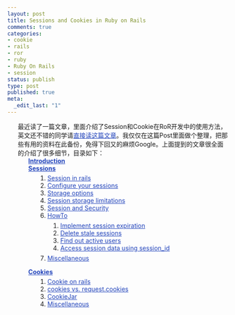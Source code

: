 ```yaml
--- 
layout: post
title: Sessions and Cookies in Ruby on Rails
comments: true
categories:
- cookie
- rails
- ror
- ruby
- Ruby On Rails
- session
status: publish
type: post
published: true
meta: 
  _edit_last: "1"
---
```

<ol style="list-style-type: none; list-style-image: none; list-style-position: outside; margin-left: 0px;">
	<li>最近读了一篇文章，里面介绍了Session和Cookie在RoR开发中的使用方法，英文还不错的同学请<a style="color: #2244bb;" href="http://www.quarkruby.com/2007/10/21/sessions-and-cookies-in-ruby-on-rails#scinrails" target="_blank">直接读这篇文章</a>。我仅仅在这篇Post里面做个整理，把那些有用的资料在此备份，免得下回又的麻烦Google。上面提到的文章很全面的介绍了很多细节，目录如下：
<ol style="list-style-type: none; list-style-position: outside; margin-left: 0px;">
	<li><a style="color: #2244bb;" href="http://www.quarkruby.com/2007/10/21/sessions-and-cookies-in-ruby-on-rails#sintro" target="_blank"><strong>Introduction</strong></a></li>
	<li><a style="color: #2244bb;" href="http://www.quarkruby.com/2007/10/21/sessions-and-cookies-in-ruby-on-rails#ssessions" target="_blank"><strong>Sessions</strong></a>
<ol style="margin-top: 0.4em; margin-right: 0.4em; margin-bottom: 1em; margin-left: 1.4em;">
	<li><a style="color: #2244bb;" href="http://www.quarkruby.com/2007/10/21/sessions-and-cookies-in-ruby-on-rails#sinrails" target="_blank">Session in rails</a></li>
	<li><a style="color: #2244bb;" href="http://www.quarkruby.com/2007/10/21/sessions-and-cookies-in-ruby-on-rails#sconfig" target="_blank">Configure your sessions</a></li>
	<li><a style="color: #2244bb;" href="http://www.quarkruby.com/2007/10/21/sessions-and-cookies-in-ruby-on-rails#sstorage" target="_blank">Storage options</a></li>
	<li><a style="color: #2244bb;" href="http://www.quarkruby.com/2007/10/21/sessions-and-cookies-in-ruby-on-rails#slimitations" target="_blank">Session storage limitations</a></li>
	<li><a style="color: #2244bb;" href="http://www.quarkruby.com/2007/10/21/sessions-and-cookies-in-ruby-on-rails#ssecurity" target="_blank">Session and Security</a></li>
	<li><a style="color: #2244bb;" href="http://www.quarkruby.com/2007/10/21/sessions-and-cookies-in-ruby-on-rails#showto" target="_blank">HowTo</a>
<ol style="margin: 0.4em;">
	<li><a style="color: #2244bb;" href="http://www.quarkruby.com/2007/10/21/sessions-and-cookies-in-ruby-on-rails#sexpire" target="_blank">Implement session expiration</a></li>
	<li><a style="color: #2244bb;" href="http://www.quarkruby.com/2007/10/21/sessions-and-cookies-in-ruby-on-rails#sstale" target="_blank">Delete stale sessions</a></li>
	<li><a style="color: #2244bb;" href="http://www.quarkruby.com/2007/10/21/sessions-and-cookies-in-ruby-on-rails#sactive" target="_blank">Find out active users</a></li>
	<li><a style="color: #2244bb;" href="http://www.quarkruby.com/2007/10/21/sessions-and-cookies-in-ruby-on-rails#ssessionid" target="_blank">Access session data using session_id</a></li>
</ol>
</li>
	<li><a style="color: #2244bb;" href="http://www.quarkruby.com/2007/10/21/sessions-and-cookies-in-ruby-on-rails#smisc" target="_blank">Miscellaneous</a></li>
</ol>
</li>
	<li><a style="color: #2244bb;" href="http://www.quarkruby.com/2007/10/21/sessions-and-cookies-in-ruby-on-rails#scookies" target="_blank"><strong>Cookies</strong></a>
<ol style="margin-top: 0.4em; margin-right: 0.4em; margin-bottom: 1em; margin-left: 1.4em;">
	<li><a style="color: #2244bb;" href="http://www.quarkruby.com/2007/10/21/sessions-and-cookies-in-ruby-on-rails#scinrails" target="_blank">Cookie on rails</a></li>
	<li><a style="color: #2244bb;" href="http://www.quarkruby.com/2007/10/21/sessions-and-cookies-in-ruby-on-rails#scvr" target="_blank">cookies vs. request.cookies</a></li>
	<li><a style="color: #2244bb;" href="http://www.quarkruby.com/2007/10/21/sessions-and-cookies-in-ruby-on-rails#scookiejar" target="_blank">CookieJar</a></li>
	<li><a style="color: #2244bb;" href="http://www.quarkruby.com/2007/10/21/sessions-and-cookies-in-ruby-on-rails#scmisc" target="_blank">Miscellaneous</a></li>
</ol>
</li>
</ol>
</li>
</ol>

